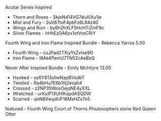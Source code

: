 Acotar Series Inspired

- Thorn and Roses - SkjoNd14VG7duXiXu1je
- Mist and Fury - 2uV67toF4pbFz6L84z40
- Wings and Ruin - by6h2hXLF5HcHTiZmF9c
- Silver Flames - hHhEz0A6zx1otVreCRiY

Fourth Wing and Iron Flame Inspired Bundle - Rebecca Yarros 5.00

- Fourth Wing - cuJPad2TXiyYsZvIxe9O
- Iron Flame - l8Ak4PemU7TN52cAeBzQ

Never After Inspired Bundle - Emily McIntyre 13.00

- Hooked - oy6Y813sIiwNapBVsdbT
- Twisted - Ra4bHu7E6b1tIj2esah4
- Crossed - z2NP35WnsOejqNE4yXXL
- Wretched - urKsiP13UHRvjpdASQDW
- Scarred - qoN8XwydUF16MxHZx7o5

featured -
Fourth Wing
Court of Thorns
Phiulosophers stone
Red Queen
Otter

